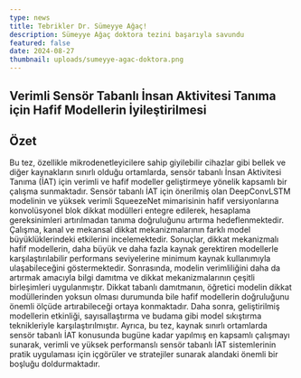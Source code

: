 ```yaml
---
type: news
title: Tebrikler Dr. Sümeyye Ağaç!
description: Sümeyye Ağaç doktora tezini başarıyla savundu
featured: false
date: 2024-08-27
thumbnail: uploads/sumeyye-agac-doktora.png
---
```

## Verimli Sensör Tabanlı İnsan Aktivitesi Tanıma için Hafif Modellerin İyileştirilmesi

## Özet

Bu tez, özellikle mikrodenetleyicilere sahip giyilebilir cihazlar gibi bellek ve diğer kaynakların sınırlı olduğu ortamlarda, sensör tabanlı İnsan Aktivitesi Tanıma (İAT) için verimli ve hafif modeller geliştirmeye yönelik kapsamlı bir çalışma sunmaktadır. Sensör tabanlı İAT için önerilmiş olan DeepConvLSTM modelinin ve yüksek verimli SqueezeNet mimarisinin hafif versiyonlarına konvolüsyonel blok dikkat modülleri entegre edilerek, hesaplama gereksinimleri artırılmadan tanıma doğruluğunu artırma hedeflenmektedir. Çalışma, kanal ve mekansal dikkat mekanizmalarının farklı model büyüklüklerindeki etkilerini incelemektedir. Sonuçlar, dikkat mekanizmalı hafif modellerin, daha büyük ve daha fazla kaynak gerektiren modellerle karşılaştırılabilir performans seviyelerine minimum kaynak kullanımıyla ulaşabileceğini göstermektedir. Sonrasında, modelin verimliliğini daha da artırmak amacıyla bilgi damıtma ve dikkat mekanizmalarının çeşitli birleşimleri uygulanmıştır. Dikkat tabanlı damıtmanın, öğretici modelin dikkat modüllerinden yoksun olması durumunda bile hafif modellerin doğruluğunu önemli ölçüde artırabileceği ortaya konmaktadır. Daha sonra, geliştirilmiş modellerin etkinliği, sayısallaştırma ve budama gibi model sıkıştırma teknikleriyle karşılaştırılmıştır. Ayrıca, bu tez, kaynak sınırlı ortamlarda sensör tabanlı İAT konusunda bugüne kadar yapılmış en kapsamlı çalışmayı sunarak, verimli ve yüksek performanslı sensör tabanlı İAT sistemlerinin pratik uygulaması için içgörüler ve stratejiler sunarak alandaki önemli bir boşluğu doldurmaktadır.
